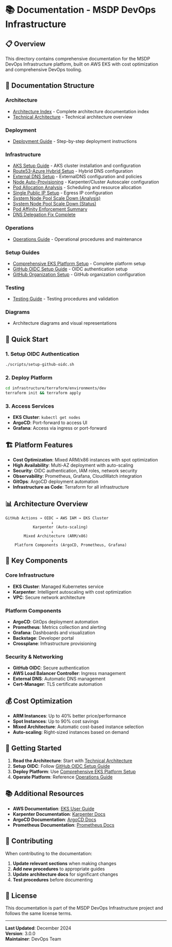 # 📚 Documentation - MSDP DevOps Infrastructure

## 📋 **Overview**

This directory contains comprehensive documentation for the MSDP DevOps Infrastructure platform, built on AWS EKS with cost optimization and comprehensive DevOps tooling.

## 📁 **Documentation Structure**

### **Architecture**
- [Architecture Index](architecture/ARCHITECTURE-INDEX.md) - Complete architecture documentation index
- [Technical Architecture](architecture/Technical-Architecture.md) - Technical architecture overview

### **Deployment**
- [Deployment Guide](deployment/Deployment-Guide.md) - Step-by-step deployment instructions

### **Infrastructure**
- [AKS Setup Guide](infrastructure/AKS-Setup-Guide.md) - AKS cluster installation and configuration
- [Route53-Azure Hybrid Setup](infrastructure/Route53-Azure-Hybrid-Setup-Complete.md) - Hybrid DNS configuration
- [External DNS Setup](infrastructure/EXTERNAL_DNS_SETUP.md) - ExternalDNS configuration and policies
- [Node Auto-Provisioning](infrastructure/Node-Auto-Provisioning-Setup.md) - Karpenter/Cluster Autoscaler configuration
- [Pod Allocation Analysis](infrastructure/Node-Pool-Pod-Allocation-Analysis.md) - Scheduling and resource allocation
- [Single Public IP Setup](infrastructure/Single-Public-IP-Setup.md) - Egress IP configuration
- [System Node Pool Scale Down (Analysis)](infrastructure/System-Node-Pool-Scale-Down-Analysis.md)
- [System Node Pool Scale Down (Status)](infrastructure/System-Node-Pool-Scale-Down-Status.md)
- [Pod Affinity Enforcement Summary](infrastructure/System-Pod-Affinity-Enforcement-Summary.md)
- [DNS Delegation Fix Complete](infrastructure/DNS-Delegation-Fix-Complete.md)

### **Operations**
- [Operations Guide](operations/Operations-Guide.md) - Operational procedures and maintenance

### **Setup Guides**
- [Comprehensive EKS Platform Setup](setup-guides/Comprehensive-EKS-Platform-Setup.md) - Complete platform setup
- [GitHub OIDC Setup Guide](setup-guides/GitHub-OIDC-Setup-Guide.md) - OIDC authentication setup
- [GitHub Organization Setup](setup-guides/GitHub-Organization-Setup.md) - GitHub organization configuration

### **Testing**
- [Testing Guide](testing/Testing-Guide.md) - Testing procedures and validation

### **Diagrams**
- Architecture diagrams and visual representations

## 🎯 **Quick Start**

### **1. Setup OIDC Authentication**
```bash
./scripts/setup-github-oidc.sh
```

### **2. Deploy Platform**
```bash
cd infrastructure/terraform/environments/dev
terraform init && terraform apply
```

### **3. Access Services**
- **EKS Cluster**: `kubectl get nodes`
- **ArgoCD**: Port-forward to access UI
- **Grafana**: Access via ingress or port-forward

## 🏗️ **Platform Features**

- **Cost Optimization**: Mixed ARM/x86 instances with spot optimization
- **High Availability**: Multi-AZ deployment with auto-scaling
- **Security**: OIDC authentication, IAM roles, network security
- **Observability**: Prometheus, Grafana, CloudWatch integration
- **GitOps**: ArgoCD deployment automation
- **Infrastructure as Code**: Terraform for all infrastructure

## 📊 **Architecture Overview**

```
GitHub Actions → OIDC → AWS IAM → EKS Cluster
                    ↓
            Karpenter (Auto-scaling)
                    ↓
        Mixed Architecture (ARM/x86)
                    ↓
    Platform Components (ArgoCD, Prometheus, Grafana)
```

## 🔧 **Key Components**

### **Core Infrastructure**
- **EKS Cluster**: Managed Kubernetes service
- **Karpenter**: Intelligent autoscaling with cost optimization
- **VPC**: Secure network architecture

### **Platform Components**
- **ArgoCD**: GitOps deployment automation
- **Prometheus**: Metrics collection and alerting
- **Grafana**: Dashboards and visualization
- **Backstage**: Developer portal
- **Crossplane**: Infrastructure provisioning

### **Security & Networking**
- **GitHub OIDC**: Secure authentication
- **AWS Load Balancer Controller**: Ingress management
- **External DNS**: Automatic DNS management
- **Cert-Manager**: TLS certificate automation

## 💰 **Cost Optimization**

- **ARM Instances**: Up to 40% better price/performance
- **Spot Instances**: Up to 90% cost savings
- **Mixed Architecture**: Automatic cost-based instance selection
- **Auto-scaling**: Right-sized instances based on demand

## 🚀 **Getting Started**

1. **Read the Architecture**: Start with [Technical Architecture](architecture/Technical-Architecture.md)
2. **Setup OIDC**: Follow [GitHub OIDC Setup Guide](setup-guides/GitHub-OIDC-Setup-Guide.md)
3. **Deploy Platform**: Use [Comprehensive EKS Platform Setup](setup-guides/Comprehensive-EKS-Platform-Setup.md)
4. **Operate Platform**: Reference [Operations Guide](operations/Operations-Guide.md)

## 📚 **Additional Resources**

- **AWS Documentation**: [EKS User Guide](https://docs.aws.amazon.com/eks/)
- **Karpenter Documentation**: [Karpenter Docs](https://karpenter.sh/)
- **ArgoCD Documentation**: [ArgoCD Docs](https://argo-cd.readthedocs.io/)
- **Prometheus Documentation**: [Prometheus Docs](https://prometheus.io/docs/)

## 🤝 **Contributing**

When contributing to the documentation:

1. **Update relevant sections** when making changes
2. **Add new procedures** to appropriate guides
3. **Update architecture docs** for significant changes
4. **Test procedures** before documenting

## 📄 **License**

This documentation is part of the MSDP DevOps Infrastructure project and follows the same license terms.

---

**Last Updated**: December 2024  
**Version**: 3.0.0  
**Maintainer**: DevOps Team